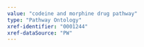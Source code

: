 ```yaml
---
value: "codeine and morphine drug pathway"
type: "Pathway Ontology"
xref-identifier: "0001244"
xref-dataSource: "PW"
---
```

